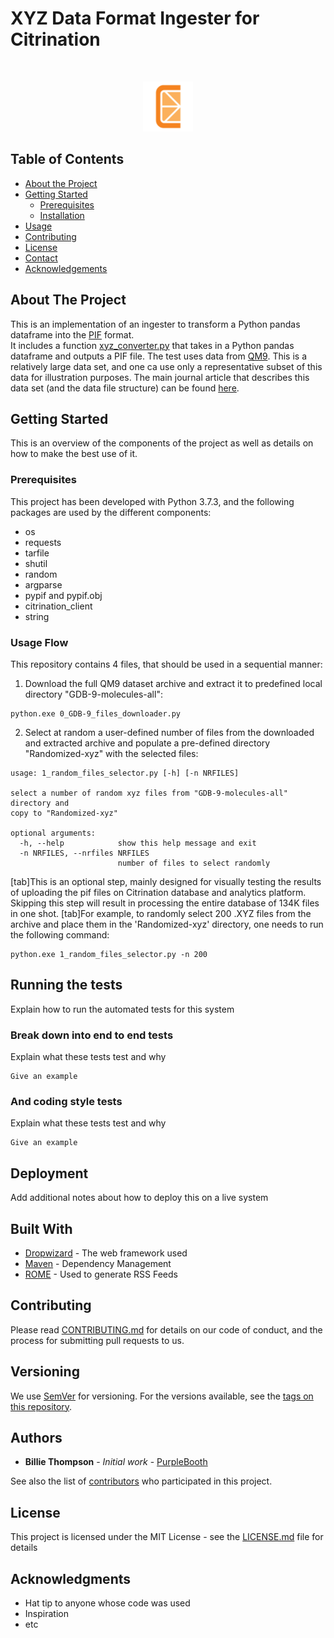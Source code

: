 # XYZ Data Format Ingester for Citrination
<!-- PROJECT LOGO -->
<br />
<p align="center">
  <a href="https://github.com/rg1964/xyz_ingester_python">
    <img src="logo.png" alt="Logo" width="80" height="80">
  </a>
</p>


<!-- TABLE OF CONTENTS -->
## Table of Contents

* [About the Project](#about-the-project)
* [Getting Started](#getting-started)
  * [Prerequisites](#prerequisites)
  * [Installation](#installation)
* [Usage](#usage)
* [Contributing](#contributing)
* [License](#license)
* [Contact](#contact)
* [Acknowledgements](#acknowledgements)



<!-- ABOUT THE PROJECT -->
## About The Project
This is an implementation of an ingester to transform a Python pandas dataframe into the [PIF](http://citrineinformatics.github.io/pif-documentation/index.html) format.  
It includes a function [xyz_converter.py](https://github.com/rg1964/xyz_ingester_python/blob/master/2_xyz_converter.py) that takes in a Python pandas dataframe and outputs a PIF file.
The test uses data from [QM9](https://figshare.com/articles/Data_for_6095_constitutional_isomers_of_C7H10O2/1057646).
This is a relatively large data set, and one ca use only a representative subset of this data for illustration purposes.
The main journal article that describes this data set (and the data file structure) can be found [here](https://www.nature.com/articles/sdata201422).

## Getting Started

This is an overview of the components of the project as well as details on how to make the best use of it.

### Prerequisites

This project has been developed with Python 3.7.3, and the following packages are used by the different components:

* os
* requests
* tarfile
* shutil
* random
* argparse
* pypif and pypif.obj
* citrination_client
* string

### Usage Flow

This repository contains 4 files, that should be used in a sequential manner:

1. Download the full QM9 dataset archive and extract it to predefined local directory "GDB-9-molecules-all":
```
python.exe 0_GDB-9_files_downloader.py
```
2. Select at random a user-defined number of files from the downloaded and extracted archive and populate a pre-defined directory "Randomized-xyz" with the selected files: 

```
usage: 1_random_files_selector.py [-h] [-n NRFILES]

select a number of random xyz files from "GDB-9-molecules-all" directory and
copy to "Randomized-xyz"

optional arguments:
  -h, --help            show this help message and exit
  -n NRFILES, --nrfiles NRFILES
                        number of files to select randomly
```
[tab]This is an optional step, mainly designed for visually testing the results of uploading the pif files on Citrination database and analytics platform. Skipping this step will result in processing the entire database of 134K files in one shot.
[tab]For example, to randomly select 200 .XYZ files from the archive and place them in the 'Randomized-xyz' directory, one needs to run the following command:

```
python.exe 1_random_files_selector.py -n 200
```

## Running the tests

Explain how to run the automated tests for this system

### Break down into end to end tests

Explain what these tests test and why

```
Give an example
```

### And coding style tests

Explain what these tests test and why

```
Give an example
```

## Deployment

Add additional notes about how to deploy this on a live system

## Built With

* [Dropwizard](http://www.dropwizard.io/1.0.2/docs/) - The web framework used
* [Maven](https://maven.apache.org/) - Dependency Management
* [ROME](https://rometools.github.io/rome/) - Used to generate RSS Feeds

## Contributing

Please read [CONTRIBUTING.md](https://gist.github.com/PurpleBooth/b24679402957c63ec426) for details on our code of conduct, and the process for submitting pull requests to us.

## Versioning

We use [SemVer](http://semver.org/) for versioning. For the versions available, see the [tags on this repository](https://github.com/your/project/tags). 

## Authors

* **Billie Thompson** - *Initial work* - [PurpleBooth](https://github.com/PurpleBooth)

See also the list of [contributors](https://github.com/your/project/contributors) who participated in this project.

## License

This project is licensed under the MIT License - see the [LICENSE.md](LICENSE.md) file for details

## Acknowledgments

* Hat tip to anyone whose code was used
* Inspiration
* etc
